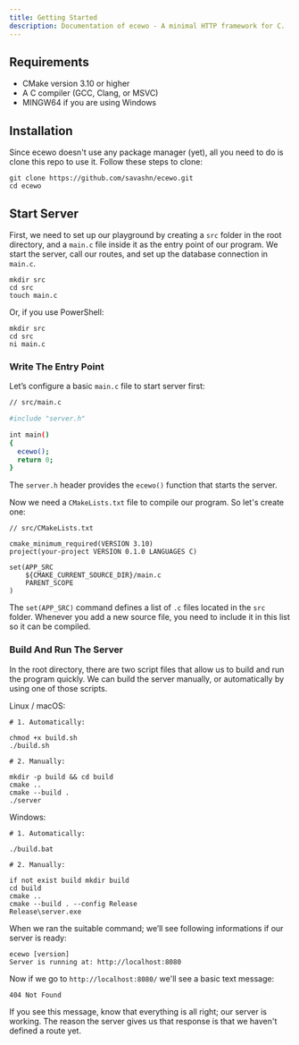 ```yaml
---
title: Getting Started
description: Documentation of ecewo - A minimal HTTP framework for C.
---
```


## Requirements

- CMake version 3.10 or higher
- A C compiler (GCC, Clang, or MSVC)
- MINGW64 if you are using Windows

## Installation

Since ecewo doesn't use any package manager (yet), all you need to do is clone this repo to use it. Follow these steps to clone:

```
git clone https://github.com/savashn/ecewo.git
cd ecewo
```

## Start Server

First, we need to set up our playground by creating a `src` folder in the root directory, and a `main.c` file inside it as the entry point of our program. We start the server, call our routes, and set up the database connection in `main.c`.

```
mkdir src
cd src
touch main.c
```

Or, if you use PowerShell:

```
mkdir src
cd src
ni main.c
```

### Write The Entry Point

Let’s configure a basic `main.c` file to start server first:

```sh
// src/main.c

#include "server.h"

int main()
{
  ecewo();
  return 0;
}
```

The `server.h` header provides the `ecewo()` function that starts the server.

Now we need a `CMakeLists.txt` file to compile our program. So let's create one:

```
// src/CMakeLists.txt

cmake_minimum_required(VERSION 3.10)
project(your-project VERSION 0.1.0 LANGUAGES C)

set(APP_SRC
    ${CMAKE_CURRENT_SOURCE_DIR}/main.c
    PARENT_SCOPE
)
```

The `set(APP_SRC)` command defines a list of `.c` files located in the `src` folder. Whenever you add a new source file, you need to include it in this list so it can be compiled.

### Build And Run The Server

In the root directory, there are two script files that allow us to build and run the program quickly. We can build the server manually, or automatically by using one of those scripts.

Linux / macOS:

```
# 1. Automatically:

chmod +x build.sh
./build.sh
```

```
# 2. Manually:

mkdir -p build && cd build
cmake ..
cmake --build .
./server
```

Windows:

```
# 1. Automatically:

./build.bat
```

```
# 2. Manually:

if not exist build mkdir build
cd build
cmake ..
cmake --build . --config Release
Release\server.exe
```

When we ran the suitable command; we’ll see following informations if our server is ready:

```
ecewo [version]
Server is running at: http://localhost:8080
```

Now if we go to `http://localhost:8080/` we'll see a basic text message:

```
404 Not Found
```

If you see this message, know that everything is all right; our server is working. The reason the server gives us that response is that we haven't defined a route yet.
